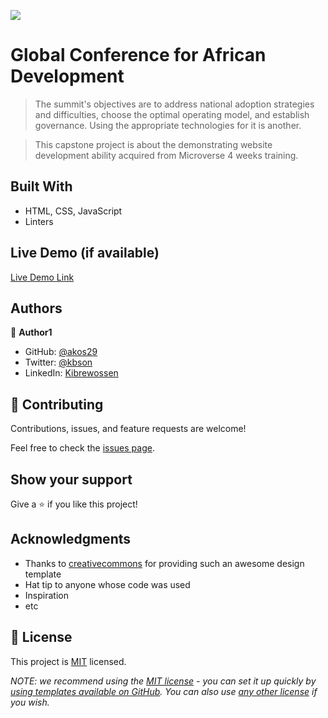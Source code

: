 ![](https://img.shields.io/badge/Microverse-blueviolet)

# Global Conference for African Development
>The summit's objectives are to address national adoption strategies and difficulties, choose the optimal operating model, and establish governance. Using the appropriate technologies for it is another.

> This capstone project is about the demonstrating website development ability acquired from Microverse 4 weeks training.

## Built With

- HTML, CSS, JavaScript
- Linters

## Live Demo (if available)

[Live Demo Link](https://akos29.github.io/conference/)

## Authors

👤 **Author1**

- GitHub: [@akos29](https://github.com/akos29)
- Twitter: [@kbson](https://twitter.com/kbson)
- LinkedIn: [Kibrewossen](https://linkedin.com/in/Kibrewossen)

## 🤝 Contributing

Contributions, issues, and feature requests are welcome!

Feel free to check the [issues page](../../issues/).

## Show your support

Give a ⭐️ if you like this project!

## Acknowledgments

- Thanks to [creativecommons](https://creativecommons.org/licenses/by-nc/4.0/) for providing such an awesome design template
- Hat tip to anyone whose code was used
- Inspiration
- etc

## 📝 License

This project is [MIT](./LICENSE) licensed.

_NOTE: we recommend using the [MIT license](https://choosealicense.com/licenses/mit/) - you can set it up quickly by [using templates available on GitHub](https://docs.github.com/en/communities/setting-up-your-project-for-healthy-contributions/adding-a-license-to-a-repository). You can also use [any other license](https://choosealicense.com/licenses/) if you wish._
